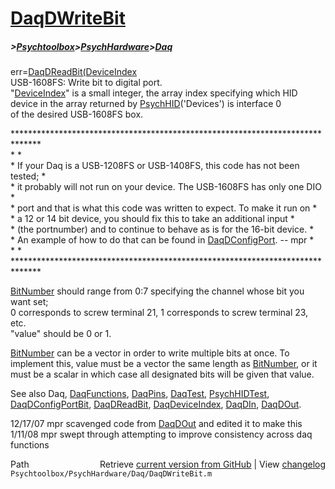 # [DaqDWriteBit](DaqDWriteBit)
##### >[Psychtoolbox](Psychtoolbox)>[PsychHardware](PsychHardware)>[Daq](Daq)

err=[DaqDReadBit](DaqDReadBit)[(DeviceIndex]((DeviceIndex),[BitNumber](BitNumber),value)  
USB-1608FS: Write bit to digital port.   
"[DeviceIndex](DeviceIndex)" is a small integer, the array index specifying which HID  
      device in the array returned by [PsychHID](PsychHID)('Devices') is interface 0  
      of the desired USB-1608FS box.  
  
\*\*\*\*\*\*\*\*\*\*\*\*\*\*\*\*\*\*\*\*\*\*\*\*\*\*\*\*\*\*\*\*\*\*\*\*\*\*\*\*\*\*\*\*\*\*\*\*\*\*\*\*\*\*\*\*\*\*\*\*\*\*\*\*\*\*\*\*\*\*\*\*\*\*\*\*\*\*  
\*                                                                            \*  
\* If your Daq is a USB-1208FS or USB-1408FS, this code has not been tested;  \*  
\* it probably will not run on your device.  The USB-1608FS has only one DIO  \*  
\* port and that is what this code was written to expect.  To make it run on  \*  
\* a 12 or 14 bit device, you should fix this to take an additional input     \*  
\* (the portnumber) and to continue to behave as is for the 16-bit device.    \*  
\* An example of how to do that can be found in [DaqDConfigPort](DaqDConfigPort).  -- mpr       \*  
\*                                                                            \*  
\*\*\*\*\*\*\*\*\*\*\*\*\*\*\*\*\*\*\*\*\*\*\*\*\*\*\*\*\*\*\*\*\*\*\*\*\*\*\*\*\*\*\*\*\*\*\*\*\*\*\*\*\*\*\*\*\*\*\*\*\*\*\*\*\*\*\*\*\*\*\*\*\*\*\*\*\*\*  
  
[BitNumber](BitNumber) should range from 0:7 specifying the channel whose bit you want set;  
0 corresponds to screw terminal 21, 1 corresponds to screw terminal 23, etc.  
"value" should be 0 or 1.  
  
[BitNumber](BitNumber) can be a vector in order to write multiple bits at once.  To  
implement this, value must be a vector the same length as [BitNumber](BitNumber), or it  
must be a scalar in which case all designated bits will be given that value.  
  
See also Daq, [DaqFunctions](DaqFunctions), [DaqPins](DaqPins), [DaqTest](DaqTest), [PsychHIDTest](PsychHIDTest),  
[DaqDConfigPortBit](DaqDConfigPortBit), [DaqDReadBit](DaqDReadBit), [DaqDeviceIndex](DaqDeviceIndex), [DaqDIn](DaqDIn), [DaqDOut](DaqDOut).  
  
12/17/07 mpr scavenged code from [DaqDOut](DaqDOut) and edited it to make this  
1/11/08  mpr  swept through attempting to improve consistency across daq  
                  functions  




<div class="code_header" style="text-align:right;">
  <span style="float:left;">Path&nbsp;&nbsp;</span> <span class="counter">Retrieve <a href=
  "https://raw.github.com/Psychtoolbox-3/Psychtoolbox-3/beta/Psychtoolbox/PsychHardware/Daq/DaqDWriteBit.m">current version from GitHub</a> | View <a href=
  "https://github.com/Psychtoolbox-3/Psychtoolbox-3/commits/beta/Psychtoolbox/PsychHardware/Daq/DaqDWriteBit.m">changelog</a></span>
</div>
<div class="code">
  <code>Psychtoolbox/PsychHardware/Daq/DaqDWriteBit.m</code>
</div>


